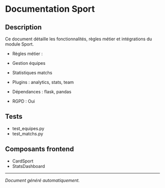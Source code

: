 # Documentation Sport

## Description
Ce document détaille les fonctionnalités, règles métier et intégrations du module Sport.

- Règles métier :
- Gestion équipes
- Statistiques matchs


- Plugins : analytics, stats, team
- Dépendances : flask, pandas
- RGPD : Oui

## Tests
- test_equipes.py
- test_matchs.py


## Composants frontend
- CardSport
- StatsDashboard


---
*Document généré automatiquement.*